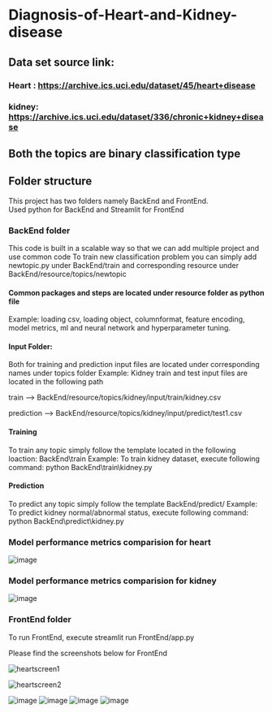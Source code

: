 # Diagnosis-of-Heart-and-Kidney-disease

## Data set source link:
### Heart : https://archive.ics.uci.edu/dataset/45/heart+disease
### kidney: https://archive.ics.uci.edu/dataset/336/chronic+kidney+disease

## Both the topics are binary classification type

## Folder structure
This project has two folders namely BackEnd and FrontEnd.   
Used python for BackEnd and Streamlit for FrontEnd

### BackEnd folder
This code is built in a scalable way so that we can add multiple project and use common code
To train new classification problem you can simply add newtopic.py under BackEnd/train and corresponding resource under BackEnd/resource/topics/newtopic

#### Common packages and steps are located under resource folder as python file
Example: loading csv, loading object, columnformat, feature encoding, model metrics, ml and neural network and hyperparameter tuning.

#### Input Folder:
Both for training and prediction input files are located under corresponding names under topics folder
Example: Kidney train and test input files are located in the following path

train      -->  BackEnd/resource/topics/kidney/input/train/kidney.csv

prediction -->  BackEnd/resource/topics/kidney/input/predict/test1.csv


#### Training
To train any topic simply follow the template located in the following loaction: BackEnd\train
Example: To train kidney dataset, execute following command: python BackEnd\train\kidney.py

#### Prediction 
To predict any topic simply follow the template BackEnd/predict/
Example: To predict kidney normal/abnormal status, execute following command: python BackEnd\predict\kidney.py

### Model performance metrics comparision for heart

![image](https://github.com/J-Rajkumar/Diagnosis-of-Heart-and-Kidney-disease/assets/151571679/226b3da2-7b8c-43a3-84f2-8720d66ef394)


### Model performance metrics comparision for kidney

![image](https://github.com/J-Rajkumar/Diagnosis-of-Heart-and-Kidney-disease/assets/151571679/0b578ffe-a31e-41be-b32d-49e6c27991f9)



### FrontEnd folder
To run FrontEnd, execute streamlit run FrontEnd/app.py

Please find the screenshots below for FrontEnd

![heartscreen1](https://github.com/J-Rajkumar/Diagnosis-of-Heart-and-Kidney-disease/assets/151571679/dfaf8961-24c5-4fe1-9234-ab1ec95e2e4b)

![heartscreen2](https://github.com/J-Rajkumar/Diagnosis-of-Heart-and-Kidney-disease/assets/151571679/c3f41a36-6d6e-4820-9e3e-bbc8a6f4aded)

![image](https://github.com/J-Rajkumar/Diagnosis-of-Heart-and-Kidney-disease/assets/151571679/79a0be1f-b1bb-4027-9351-6a3eb57683b0)
![image](https://github.com/J-Rajkumar/Diagnosis-of-Heart-and-Kidney-disease/assets/151571679/cf05a10f-c8b3-4788-b967-e22578a60d4a)
![image](https://github.com/J-Rajkumar/Diagnosis-of-Heart-and-Kidney-disease/assets/151571679/cd6ff51d-d61c-448b-b206-0b4f505df232)
![image](https://github.com/J-Rajkumar/Diagnosis-of-Heart-and-Kidney-disease/assets/151571679/486fcb37-aea9-42ff-92b3-4e33d1b4db06)








